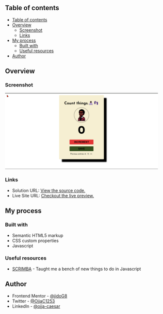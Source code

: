 ## Table of contents

- [Table of contents](#table-of-contents)
- [Overview](#overview)
  - [Screenshot](#screenshot)
  - [Links](#links)
- [My process](#my-process)
  - [Built with](#built-with)
  - [Useful resources](#useful-resources)
- [Author](#author)

## Overview

### Screenshot

![DESKTOP-VIEW](image.png)

### Links

- Solution URL: [View the source code.](https://github.com/jidoG8/FOUR-CARD-FEATURE-DESIGN.git)
- Live Site URL: [Checkout the live preview.](https://jidog8.github.io/FOUR-CARD-FEATURE-DESIGN/)

## My process

### Built with

- Semantic HTML5 markup
- CSS custom properties
- Javascript

### Useful resources

- [SCRIMBA](https://v1.scrimba.com/learn/learnjavascript/deploy-with-netlify-cwGp4RcJ) - Taught me a bench of new things to do in Javascript

## Author

- Frontend Mentor - [@jidoG8](https://www.frontendmentor.io/profile/jidoG8)
- Twitter - [@OjjaC1253](https://x.com/OjjaC1253)
- LinkedIn - [@ojja-caesar](https://www.linkedin.com/in/ojja-caesar-134980345/)
